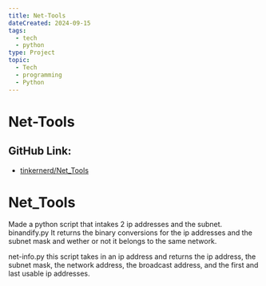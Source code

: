 ```yaml
---
title: Net-Tools
dateCreated: 2024-09-15
tags:
  - tech
  - python
type: Project
topic:
  - Tech
  - programming
  - Python
---
```

# Net-Tools
## GitHub Link:
-  [tinkernerd/Net_Tools](https://www.github.com/tinkernerd/Net_Tools)
# Net_Tools
Made a python script that intakes 2 ip addresses and the subnet. 
binandify.py
It returns the binary conversions for the ip addresses and the subnet mask and wether or not it belongs to the same network. 

net-info.py
this script takes in an ip address and returns the ip address, the subnet mask, the network address, the broadcast address, and the first and last usable ip addresses.